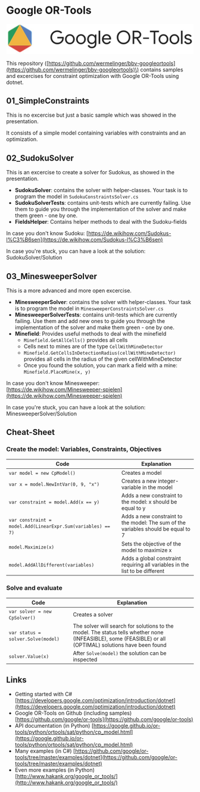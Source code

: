 # Google OR-Tools

![Google OR-Tools](Images/google-or-tools.jpg)

This repository \([https://github.com/wermelinger/bbv-googleortools](https://github.com/wermelinger/bbv-googleortools)\) contains samples and excercises for constraint optimization with Google OR-Tools using dotnet. 

## 01_SimpleConstraints
This is no excercise but just a basic sample which was showed in the presentation.

It consists of a simple model containing variables with constraints and an optimization. 

## 02_SudokuSolver
This is an excercise to create a solver for Sudokus, as showed in the presentation.
* **SudokuSolver**: contains the solver with helper-classes. Your task is to program the model in `SudokuConstraintsSolver.cs`
* **SudokuSolverTests**: contains unit-tests which are currently failing. Use them to guide you through the implementation of the solver and make them green - one by one.
* **FieldsHelper**: Contains helper methods to deal with the Sudoku-fields

In case you don't know Sudoku: [https://de.wikihow.com/Sudokus-l%C3%B6sen](https://de.wikihow.com/Sudokus-l%C3%B6sen)

In case you're stuck, you can have a look at the solution: SudokuSolver/Solution

## 03_MinesweeperSolver
This is a more advanced and more open excercise. 
* **MinesweeperSolver**: contains the solver with helper-classes. Your task is to program the model in `MinesweeperConstraintsSolver.cs`
* **MinesweeperSolverTests**: contains unit-tests which are currently failing. Use them and add new ones to guide you through the implementation of the solver and make them green - one by one.
* **Minefield**: Provides useful methods to deal with the minefield
  * `Minefield.GetAllCells()` provides all cells
  * Cells next to mines are of the type `CellWithMineDetector`
  * `Minefield.GetCellsInDetectionRadius(cellWithMineDetector)` provides all cells in the radius of the given cellWithMineDetector
  * Once you found the solution, you can mark a field with a mine: `Minefield.PlaceMine(x, y)`

In case you don't know Minesweeper: [https://de.wikihow.com/Minesweeper-spielen](https://de.wikihow.com/Minesweeper-spielen)

In case you're stuck, you can have a look at the solution: MinesweeperSolver/Solution

## Cheat-Sheet
### Create the model: Variables, Constraints, Objectives
|Code|Explanation|
|----|----|
|`var model = new CpModel()`|Creates a model|
|`var x = model.NewIntVar(0, 9, "x")`|Creates a new integer-variable in the model|
|`var constraint = model.Add(x == y)`|Adds a new constraint to the model: x should be equal to y|
|`var constraint = model.Add(LinearExpr.Sum(variables) == 7)`|Adds a new constraint to the model: The sum of the variables should be equal to 7|
|`model.Maximize(x)`|Sets the objective of the model to maximize x|
|`model.AddAllDifferent(variables)`|Adds a global constraint requiring all variables in the list to be different|

### Solve and evaluate
|Code|Explanation|
|----|----|
|`var solver = new CpSolver()`|Creates a solver|
|`var status = solver.Solve(model)`|The solver will search for solutions to the model. The status tells whether none (INFEASIBLE), some (FEASIBLE) or all (OPTIMAL) solutions have been found|
|`solver.Value(x)`|After `Solve(model)` the solution can be inspected|

## Links
- Getting started with C# [https://developers.google.com/optimization/introduction/dotnet](https://developers.google.com/optimization/introduction/dotnet)
- Google OR-Tools on Github (including samples) [https://github.com/google/or-tools](https://github.com/google/or-tools)
- API documentation (in Python) [https://google.github.io/or-tools/python/ortools/sat/python/cp_model.html](https://google.github.io/or-tools/python/ortools/sat/python/cp_model.html)
- Many examples \(in C#\) [https://github.com/google/or-tools/tree/master/examples/dotnet](https://github.com/google/or-tools/tree/master/examples/dotnet)
- Even more examples \(in Python\) [http://www.hakank.org/google_or_tools/](http://www.hakank.org/google_or_tools/)

